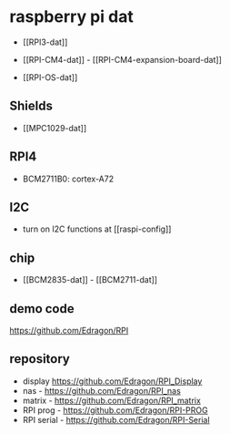 
# raspberry pi dat 

- [[RPI3-dat]]
  
- [[RPI-CM4-dat]] - [[RPI-CM4-expansion-board-dat]]

- [[RPI-OS-dat]]

## Shields 

- [[MPC1029-dat]]

## RPI4 

- BCM2711B0: cortex-A72 




## I2C 

- turn on I2C functions at [[raspi-config]]


## chip 

- [[BCM2835-dat]] - [[BCM2711-dat]]


## demo code 

https://github.com/Edragon/RPI


## repository

- display https://github.com/Edragon/RPI_Display
- nas - https://github.com/Edragon/RPI_nas
- matrix - https://github.com/Edragon/RPI_matrix
- RPI prog - https://github.com/Edragon/RPI-PROG
- RPI serial - https://github.com/Edragon/RPI-Serial



